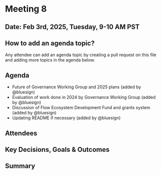 # Meeting 8

## Date: Feb 3rd, 2025, Tuesday, 9-10 AM PST

## How to add an agenda topic?
Any attendee can add an agenda topic by creating a pull request on this file and adding more topics in the agenda below.

## Agenda

- Future of Governance Working Group and 2025 plans (added by @bluesign)
- Evaluation of work done in 2024 by Governance Working Group (added by @bluesign)
- Discussion of Flow Ecosystem Development Fund and grants system (added by @bluesign)
- Updating README if necessary (added by @bluesign)
 
## Attendees

## Key Decisions, Goals & Outcomes

## Summary
